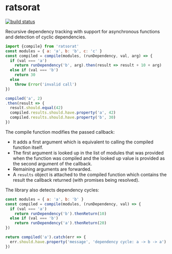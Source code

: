 # ratsorat

[![build status](https://circleci.com/gh/ohjames/ratsorat.png)](https://circleci.com/gh/ohjames/ratsorat)

Recursive dependency tracking with support for asynchronous functions and detection of cyclic dependencies.

```javascript
import {compile} from 'ratsorat'
const modules = { a: 'a', b: 'b', c: 'c' }
const compiled = compile(modules, (runDependency, val, arg) => {
  if (val === 'a')
    return runDependency('b', arg).then(result => result + 10 + arg)
  else if (val === 'b')
    return 30
  else
    throw Error('invalid call')
})

compiled('a', 2)
.then(result => {
  result.should.equal(42)
  compiled.results.should.have.property('a', 42)
  compiled.results.should.have.property('b', 30)
})
```

The compile function modifies the passed callback:
 * It adds a first argument which is equivalent to calling the compiled function itself.
 * The first argument is looked up in the list of modules that was provided when the function was compiled and the looked up value is provided as the second argument of the callback.
 * Remaining arguments are forwarded.
 * A `results` object is attached to the compiled function which contains the result the callback returned (with promises being resolved).

The library also detects dependency cycles:

```javascript
const modules = { a: 'a', b: 'b' }
const compiled = compile(modules, (runDependency, val) => {
  if (val === 'a')
    return runDependency('b').thenReturn(10)
  else if (val === 'b')
    return runDependency('a').thenReturn(20)
})

return compiled('a').catch(err => {
  err.should.have.property('message', 'dependency cycle: a -> b -> a')
})
```

